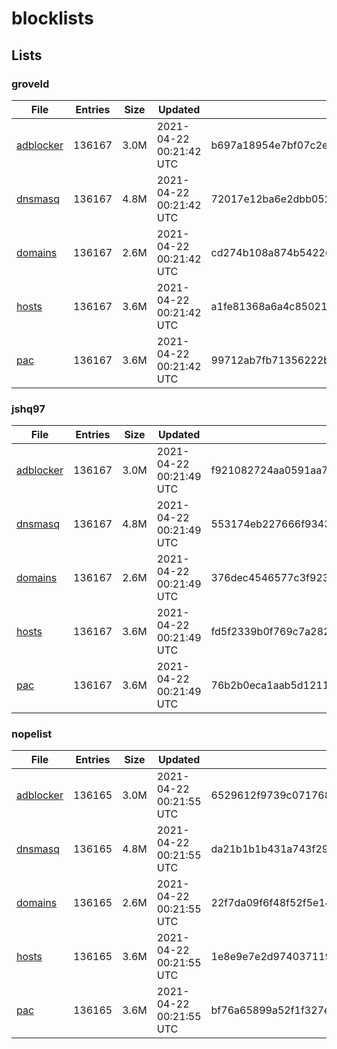 # blocklists

## Lists

### groveld

|File|Entries|Size|Updated|Hash|
|-|-|-|-|-|
|[adblocker](https://raw.githubusercontent.com/groveld/blocklists/lists/groveld/adblocker.txt)|136167|3.0M|2021-04-22 00:21:42 UTC|b697a18954e7bf07c2e7b5c72a7b33195ab08524e546aa0de6f46eb50b3eb059|
|[dnsmasq](https://raw.githubusercontent.com/groveld/blocklists/lists/groveld/dnsmasq.txt)|136167|4.8M|2021-04-22 00:21:42 UTC|72017e12ba6e2dbb052bfa7bfce45416782dc2627a943b69ba1245fb409e65a8|
|[domains](https://raw.githubusercontent.com/groveld/blocklists/lists/groveld/domains.txt)|136167|2.6M|2021-04-22 00:21:42 UTC|cd274b108a874b54226276b75a0085df9117ba3c5af768e3c8370c4d3f8d7d0c|
|[hosts](https://raw.githubusercontent.com/groveld/blocklists/lists/groveld/hosts.txt)|136167|3.6M|2021-04-22 00:21:42 UTC|a1fe81368a6a4c850210bd75461c87791ff18adb8a7eb21186d4c3b29b2c843c|
|[pac](https://raw.githubusercontent.com/groveld/blocklists/lists/groveld/pac.txt)|136167|3.6M|2021-04-22 00:21:42 UTC|99712ab7fb71356222b21a3561020c8203394176d2864eaf9424c4f135a25d04|

### jshq97

|File|Entries|Size|Updated|Hash|
|-|-|-|-|-|
|[adblocker](https://raw.githubusercontent.com/groveld/blocklists/lists/jshq97/adblocker.txt)|136167|3.0M|2021-04-22 00:21:49 UTC|f921082724aa0591aa78d21d86643b373931099e362285c193f1930fa8c23200|
|[dnsmasq](https://raw.githubusercontent.com/groveld/blocklists/lists/jshq97/dnsmasq.txt)|136167|4.8M|2021-04-22 00:21:49 UTC|553174eb227666f93436422f23c9f86df885d217522217e40146abad3479fbd4|
|[domains](https://raw.githubusercontent.com/groveld/blocklists/lists/jshq97/domains.txt)|136167|2.6M|2021-04-22 00:21:49 UTC|376dec4546577c3f923bec873ea247e644e77723ede4885c2cf80ec5c49da27d|
|[hosts](https://raw.githubusercontent.com/groveld/blocklists/lists/jshq97/hosts.txt)|136167|3.6M|2021-04-22 00:21:49 UTC|fd5f2339b0f769c7a28209adb6f23a02644c6b52007dca300332ac30b8534afe|
|[pac](https://raw.githubusercontent.com/groveld/blocklists/lists/jshq97/pac.txt)|136167|3.6M|2021-04-22 00:21:49 UTC|76b2b0eca1aab5d1211d6c9eb95df9b8ef19c9be14ebaff4edb167a6697303de|

### nopelist

|File|Entries|Size|Updated|Hash|
|-|-|-|-|-|
|[adblocker](https://raw.githubusercontent.com/groveld/blocklists/lists/nopelist/adblocker.txt)|136165|3.0M|2021-04-22 00:21:55 UTC|6529612f9739c071768a806628d082ecfb12d46693602c7f43416fc0a057a214|
|[dnsmasq](https://raw.githubusercontent.com/groveld/blocklists/lists/nopelist/dnsmasq.txt)|136165|4.8M|2021-04-22 00:21:55 UTC|da21b1b1b431a743f29dd95d5d65cf4926559dc3aa2079d47d65d03ab9009d93|
|[domains](https://raw.githubusercontent.com/groveld/blocklists/lists/nopelist/domains.txt)|136165|2.6M|2021-04-22 00:21:55 UTC|22f7da09f6f48f52f5e14d68d89aaad8df15c046e4090950480f3368831db865|
|[hosts](https://raw.githubusercontent.com/groveld/blocklists/lists/nopelist/hosts.txt)|136165|3.6M|2021-04-22 00:21:55 UTC|1e8e9e7e2d974037119fc74ba5e2709396d7273f71993a6e0c9f22481446cfa6|
|[pac](https://raw.githubusercontent.com/groveld/blocklists/lists/nopelist/pac.txt)|136165|3.6M|2021-04-22 00:21:55 UTC|bf76a65899a52f1f327ecfedda8e4126a7b68c9b0f46b9636fe8ada5db2e573f|
